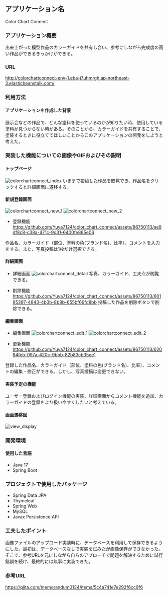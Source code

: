 ## アプリケーション名
Color Chart Connect

### アプリケーション概要
出来上がった模型作品のカラーガイドを共有し合い、参考にしながら完成度の高い作品ができるきっかけができる。

### URL
http://colorchartconnect-env-1.eba-j7uhmrgh.ap-northeast-3.elasticbeanstalk.com/

### 利用方法
#### アプリケーションを作成した背景
展示会などの作品で、どんな塗料を使っているのかが知りたい時、使用している塗料が見つからない時がある。そのことから、カラーガイドを共有することで、塗装するときに役立ててほしいことからこのアプリケーションの開発をしようと考えた。

### 実装した機能についての画像やGIFおよびその説明
#### トップページ
![colorchartconnect_index](https://github.com/Yuya7124/color_chart_connect/assets/86750113/1d712ff3-2837-4447-90c0-c1f16ee3a2dd)
いままで投稿した作品を閲覧でき、作品名をクリックすると詳細画面に遷移する。

#### 新規登録画面
![colorchartconnect_new_1](https://github.com/Yuya7124/color_chart_connect/assets/86750113/bb363821-0935-4625-b64e-21c3b0c43992)
![colorchartconnect_new_2](https://github.com/Yuya7124/color_chart_connect/assets/86750113/eb07befa-8656-46f7-9e62-863654054312)
- 登録機能
https://github.com/Yuya7124/color_chart_connect/assets/86750113/ae9df8c8-c38a-471c-9d31-6400fe865e06

作品名、カラーガイド（部位、塗料の色(ブランド名)、比率）、コメントを入力をする。また、写真投稿は1枚だけ選択できる。

#### 詳細画面
- 詳細画面
![colorchartconnect_detail](https://github.com/Yuya7124/color_chart_connect/assets/86750113/5f6cd02d-ea12-4a86-92de-f8923325ef22)
写真、カラーガイド、工夫点が閲覧できる。

- 削除機能
https://github.com/Yuya7124/color_chart_connect/assets/86750113/60185397-4843-4b3b-8b8b-655bf69fd8bb
投稿した作品を削除ボタンで削除できる。

#### 編集画面
- 編集画面
![colorchartconnect_edit_1](https://github.com/Yuya7124/color_chart_connect/assets/86750113/bfe04ddc-87f5-4a8d-8ce0-8549ac70ac65)
![colorchartconnect_edit_2](https://github.com/Yuya7124/color_chart_connect/assets/86750113/7814a5b3-c857-4d5d-b108-73e7b8480435)

- 更新機能
https://github.com/Yuya7124/color_chart_connect/assets/86750113/62084feb-097a-420c-9bbb-82b83cb35ee1

登録した作品名、カラーガイド（部位、塗料の色(ブランド名)、比率）、コメントの編集・修正ができる。しかし、写真投稿は変更できない。

#### 実装予定の機能
ユーザー登録およびログイン機能の実装、詳細画面からコメント機能を追加、カラーガイドの登録をより扱いやすくしたいと考えている。

#### 画面遷移図
![view_display](https://github.com/Yuya7124/my_ecopla/assets/86750113/0b9239cc-5db1-405f-b942-98b8a4df0cde)

### 開発環境
#### 使用した言語
- Java 17
- Spring Boot

### プロジェクトで使用したパッケージ
- Spring Data JPA
- Thymeleaf
- Spring Web
- MySQL
- Javax Persistence API
  
### 工夫したポイント
画像ファイルのアップロード実装時に、データベースを利用して保存できるようにした。最初は、データベースなしで実装を試みたが画像保存ができなかった。そこで、参考URLを元にしながら自らのアプローチで問題を解決するために試行錯誤を続け、最終的には無事に実装できた。

### 参考URL
https://qiita.com/memorandum0134/items/5c4a741e7e292f6cc9f6